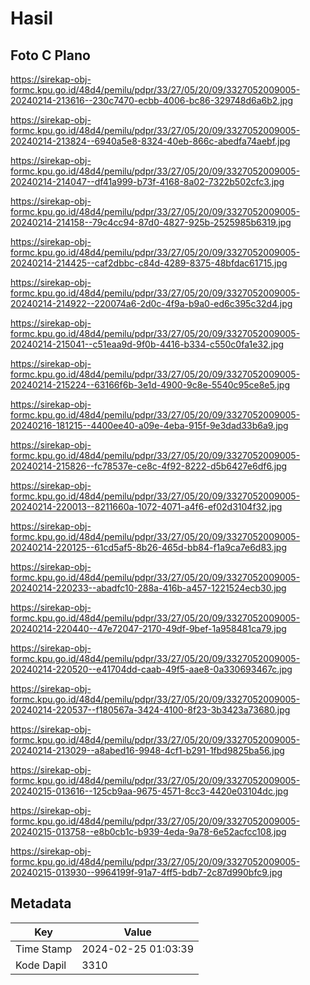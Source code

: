 # Hasil

## Foto C Plano

https://sirekap-obj-formc.kpu.go.id/48d4/pemilu/pdpr/33/27/05/20/09/3327052009005-20240214-213616--230c7470-ecbb-4006-bc86-329748d6a6b2.jpg

https://sirekap-obj-formc.kpu.go.id/48d4/pemilu/pdpr/33/27/05/20/09/3327052009005-20240214-213824--6940a5e8-8324-40eb-866c-abedfa74aebf.jpg

https://sirekap-obj-formc.kpu.go.id/48d4/pemilu/pdpr/33/27/05/20/09/3327052009005-20240214-214047--df41a999-b73f-4168-8a02-7322b502cfc3.jpg

https://sirekap-obj-formc.kpu.go.id/48d4/pemilu/pdpr/33/27/05/20/09/3327052009005-20240214-214158--79c4cc94-87d0-4827-925b-2525985b6319.jpg

https://sirekap-obj-formc.kpu.go.id/48d4/pemilu/pdpr/33/27/05/20/09/3327052009005-20240214-214425--caf2dbbc-c84d-4289-8375-48bfdac61715.jpg

https://sirekap-obj-formc.kpu.go.id/48d4/pemilu/pdpr/33/27/05/20/09/3327052009005-20240214-214922--220074a6-2d0c-4f9a-b9a0-ed6c395c32d4.jpg

https://sirekap-obj-formc.kpu.go.id/48d4/pemilu/pdpr/33/27/05/20/09/3327052009005-20240214-215041--c51eaa9d-9f0b-4416-b334-c550c0fa1e32.jpg

https://sirekap-obj-formc.kpu.go.id/48d4/pemilu/pdpr/33/27/05/20/09/3327052009005-20240214-215224--63166f6b-3e1d-4900-9c8e-5540c95ce8e5.jpg

https://sirekap-obj-formc.kpu.go.id/48d4/pemilu/pdpr/33/27/05/20/09/3327052009005-20240216-181215--4400ee40-a09e-4eba-915f-9e3dad33b6a9.jpg

https://sirekap-obj-formc.kpu.go.id/48d4/pemilu/pdpr/33/27/05/20/09/3327052009005-20240214-215826--fc78537e-ce8c-4f92-8222-d5b6427e6df6.jpg

https://sirekap-obj-formc.kpu.go.id/48d4/pemilu/pdpr/33/27/05/20/09/3327052009005-20240214-220013--8211660a-1072-4071-a4f6-ef02d3104f32.jpg

https://sirekap-obj-formc.kpu.go.id/48d4/pemilu/pdpr/33/27/05/20/09/3327052009005-20240214-220125--61cd5af5-8b26-465d-bb84-f1a9ca7e6d83.jpg

https://sirekap-obj-formc.kpu.go.id/48d4/pemilu/pdpr/33/27/05/20/09/3327052009005-20240214-220233--abadfc10-288a-416b-a457-1221524ecb30.jpg

https://sirekap-obj-formc.kpu.go.id/48d4/pemilu/pdpr/33/27/05/20/09/3327052009005-20240214-220440--47e72047-2170-49df-9bef-1a958481ca79.jpg

https://sirekap-obj-formc.kpu.go.id/48d4/pemilu/pdpr/33/27/05/20/09/3327052009005-20240214-220520--e41704dd-caab-49f5-aae8-0a330693467c.jpg

https://sirekap-obj-formc.kpu.go.id/48d4/pemilu/pdpr/33/27/05/20/09/3327052009005-20240214-220537--f180567a-3424-4100-8f23-3b3423a73680.jpg

https://sirekap-obj-formc.kpu.go.id/48d4/pemilu/pdpr/33/27/05/20/09/3327052009005-20240214-213029--a8abed16-9948-4cf1-b291-1fbd9825ba56.jpg

https://sirekap-obj-formc.kpu.go.id/48d4/pemilu/pdpr/33/27/05/20/09/3327052009005-20240215-013616--125cb9aa-9675-4571-8cc3-4420e03104dc.jpg

https://sirekap-obj-formc.kpu.go.id/48d4/pemilu/pdpr/33/27/05/20/09/3327052009005-20240215-013758--e8b0cb1c-b939-4eda-9a78-6e52acfcc108.jpg

https://sirekap-obj-formc.kpu.go.id/48d4/pemilu/pdpr/33/27/05/20/09/3327052009005-20240215-013930--9964199f-91a7-4ff5-bdb7-2c87d990bfc9.jpg


## Metadata

| Key        | Value               |
| ---------- | ------------------- |
| Time Stamp | 2024-02-25 01:03:39 |
| Kode Dapil | 3310                |



